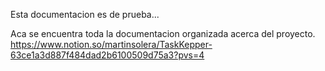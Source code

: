 Esta documentacion es de prueba...

Aca se encuentra toda la documentacion organizada acerca del proyecto. 
https://www.notion.so/martinsolera/TaskKepper-63ce1a3d887f484dad2b6100509d75a3?pvs=4